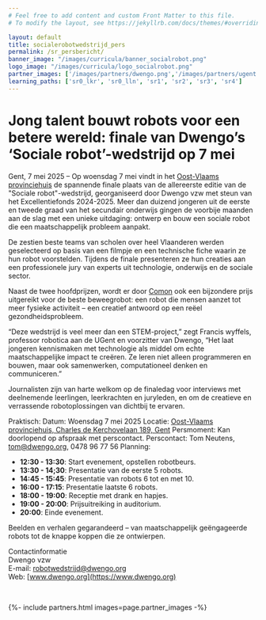 ```yaml
---
# Feel free to add content and custom Front Matter to this file.
# To modify the layout, see https://jekyllrb.com/docs/themes/#overriding-theme-defaults

layout: default
title: socialerobotwedstrijd_pers
permalink: /sr_persbericht/
banner_image: "/images/curricula/banner_socialrobot.png"
logo_image: "/images/curricula/logo_socialrobot.png"
partner_images: ['/images/partners/dwengo.png','/images/partners/ugent.svg', '/images/partners/onderwijsvlaanderen.png', '/images/partners/comon.png', '/images/partners/istem.png', '/images/partners/oost-vlaanderen.svg',  '/images/partners/pov.jpg', '/images/partners/GO!.png', '/images/partners/kov.png', '/images/partners/ovsg.png', '/images/partners/voop.webp', '/images/partners/uccl_aot_logo.png']
learning_paths: ['sr0_lkr', 'sr0_lln', 'sr1', 'sr2', 'sr3', 'sr4']
---
```



# Jong talent bouwt robots voor een betere wereld: finale van Dwengo’s ‘Sociale robot’-wedstrijd op 7 mei

Gent, 7 mei 2025 – Op woensdag 7 mei vindt in het [Oost-Vlaams provinciehuis](https://www.google.com/maps/place//data=!4m2!3m1!1s0x47c3714e4f450913:0x83941915ed2fc6cc?sa=X&ved=1t:8290&ictx=111) de spannende finale plaats van de allereerste editie van de "Sociale robot"-wedstrijd, georganiseerd door Dwengo vzw met steun van het Excellentiefonds 2024-2025. Meer dan duizend jongeren uit de eerste en tweede graad van het secundair onderwijs gingen de voorbije maanden aan de slag met een unieke uitdaging: ontwerp en bouw een sociale robot die een maatschappelijk probleem aanpakt.

De zestien beste teams van scholen over heel Vlaanderen werden geselecteerd op basis van een filmpje en een technische fiche waarin ze hun robot voorstelden. Tijdens de finale presenteren ze hun creaties aan een professionele jury van experts uit technologie, onderwijs en de sociale sector.

Naast de twee hoofdprijzen, wordt er door [Comon](https://comon.gent/) ook een bijzondere prijs uitgereikt voor de beste beweegrobot: een robot die mensen aanzet tot meer fysieke activiteit – een creatief antwoord op een reëel gezondheidsprobleem.

“Deze wedstrijd is veel meer dan een STEM-project,” zegt Francis wyffels, professor robotica aan de UGent en voorzitter van Dwengo, “Het laat jongeren kennismaken met technologie als middel om echte maatschappelijke impact te creëren. Ze leren niet alleen programmeren en bouwen, maar ook samenwerken, computationeel denken en communiceren.”

Journalisten zijn van harte welkom op de finaledag voor interviews met deelnemende leerlingen, leerkrachten en juryleden, en om de creatieve en verrassende robotoplossingen van dichtbij te ervaren. 

Praktisch:
Datum: Woensdag 7 mei 2025
Locatie: [Oost-Vlaams provinciehuis, Charles de Kerchovelaan 189, Gent](https://www.google.com/maps/place//data=!4m2!3m1!1s0x47c3714e4f450913:0x83941915ed2fc6cc?sa=X&ved=1t:8290&ictx=111)
Persmoment: Kan doorlopend op afspraak met perscontact.
Perscontact: Tom Neutens, tom@dwengo.org, 0478 96 77 56
Planning:
- **12:30 - 13:30**: Start evenement, opstellen robotbeurs.
- **13:30 - 14;30**: Presentatie van de eerste 5 robots.
- **14:45 - 15:45**: Presentatie van robots 6 tot en met 10.
- **16:00 - 17:15**: Presentatie laatste 6 robots.
- **18:00 - 19:00**: Receptie met drank en hapjes.
- **19:00 - 20:00**: Prijsuitreiking in auditorium.
- **20:00**: Einde evenement.

Beelden en verhalen gegarandeerd – van maatschappelijk geëngageerde robots tot de knappe koppen die ze ontwierpen.

Contactinformatie <br>
Dwengo vzw <br>
E-mail: [robotwedstrijd@dwengo.org](mailto:robotwedstrijd@dwengo.org) <br>
Web: [www.dwengo.org](https://www.dwengo.org) <br>

<br>

<div>

{%- include partners.html images=page.partner_images -%}

</div>
